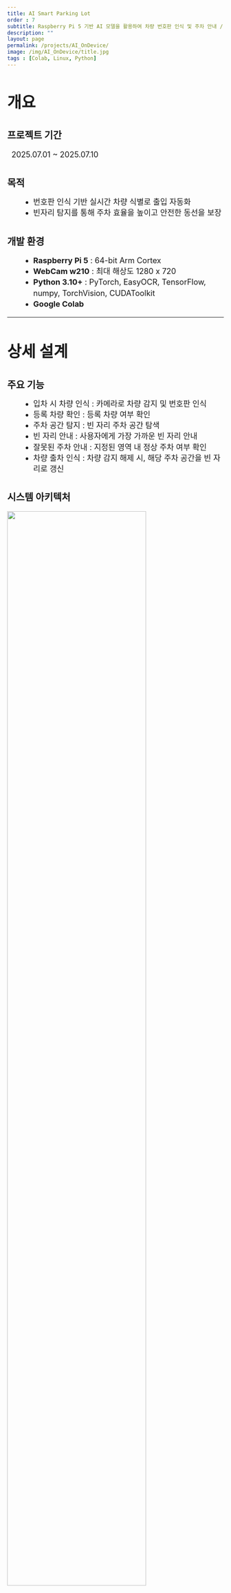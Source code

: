 ```yaml
---
title: AI Smart Parking Lot
order : 7
subtitle: Raspberry Pi 5 기반 AI 모델을 활용하여 차량 번호판 인식 및 주차 안내 / 관리 시스템
description: ""
layout: page
permalink: /projects/AI_OnDevice/
image: /img/AI_OnDevice/title.jpg
tags : [Colab, Linux, Python]
---
```


<h1 style="font-size: 36px; font-weight: bold;">개요</h1>

<h2 style="font-size: 22px; font-weight: bold; margin-top: 1.6em;">프로젝트 기간</h2>
<p style="font-size: 18px; line-height: 1.4; margin-left: 10px;">
2025.07.01 ~ 2025.07.10
</p>

<h2 style="font-size: 22px; font-weight: bold; margin-top: 1.6em;">목적</h2>
<ul style="font-size: 18px; line-height: 1.4; margin-left: 30px;">
  <li>번호판 인식 기반 실시간 차량 식별로 출입 자동화</li>
  <li>빈자리 탐지를 통해 주차 효율을 높이고 안전한 동선을 보장</li>
</ul>

<h2 style="font-size: 22px; font-weight: bold; margin-top: 1.6em;">개발 환경</h2>
<ul style="font-size: 18px; line-height: 1.4; margin-left: 30px;">
  <li><strong>Raspberry Pi 5</strong> : 64-bit Arm Cortex</li>
  <li><strong>WebCam w210</strong> : 최대 해상도 1280 x 720</li>
  <li><strong>Python 3.10+</strong> : PyTorch, EasyOCR, TensorFlow, numpy, TorchVision, CUDAToolkit</li>
  <li><strong>Google Colab</strong></li>
</ul>

---

<h1 style="font-size: 36px; font-weight: bold;">상세 설계</h1>

<h2 style="font-size: 22px; font-weight: bold; margin-top: 1.6em;">주요 기능</h2>
<ul style="font-size: 18px; line-height: 1.4; margin-left: 30px;">
  <li>입차 시 차량 인식 : 카메라로 차량 감지 및 번호판 인식</li>
  <li>등록 차량 확인 : 등록 차량 여부 확인</li>
  <li>주차 공간 탐지 : 빈 자리 주차 공간 탐색</li>
  <li>빈 자리 안내 : 사용자에게 가장 가까운 빈 자리 안내</li>
  <li>잘못된 주차 안내 : 지정된 영역 내 정상 주차 여부 확인</li>
  <li>차량 출차 인식 : 차량 감지 해제 시, 해당 주차 공간을 빈 자리로 갱신</li>
</ul>

<h2 style="font-size: 22px; font-weight: bold; margin-top: 1.6em;">시스템 아키텍처</h2>
<img src="/img/AI_OnDevice/system.jpg" width="80%">

<h2 style="font-size: 22px; font-weight: bold; margin-top: 1.6em;">AI 모델 설계</h2>
<ul style="font-size: 18px; line-height: 1.4; margin-left: 30px;">
  <li>YOLO v5 : 이미지 전체에서 번호판 위치를 박스 형태로 정의하여 인식</li>
  <li>YOLO v8 : 주차 공간 탐색(객체 탐지) 및 주차 상태 체크(BBOX 기울기 계산, 중심점 판단)</li>
  <li>CRNN : CNN + RNN + CTC Loss 구조로 문자 분할 없이 전체 문자열 인식</li>
  <li>EasyOCR : Detection + Recognition 통합 OCR로 미리 학습된 PyTorch 모델</li>
</ul>

<img src="/img/AI_OnDevice/YOLO+EasyOCR.jpg" width="80%">

<h2 style="font-size: 22px; font-weight: bold; margin-top: 1.6em;">온디바이스</h2>

<p style="font-size: 18px; line-height: 1.4; margin-left: 10px;">
<br>
<strong>1. OCR_GPIO_Entrace.py</strong>
</p>

<img src="/img/AI_OnDevice/OCR_GPIO.jpg" width="80%">

<p style="font-size: 18px; line-height: 1.4; margin-left: 10px;">
<br>
<strong>2. find_empty_place.py</strong>
</p>

<img src="/img/AI_OnDevice/Find_Empty_Place.jpg" width="40%">
<img src="/img/AI_OnDevice/Find_Empty_Place2.jpg" width="80%">

<p style="font-size: 18px; line-height: 1.4; margin-left: 10px;">
<br>
<strong>3. GPIO 핀을 통한 라즈베리파이 통신</strong>
</p>
<ul style="font-size:18px; line-height:1.6; margin-left:30px;">
  <li><strong>RPI A</strong>
    <ul style="margin-top:6px; margin-left:18px;">
      <li>GPIO 0 (입력): 2초 동안 HIGH 검출 시 등록된 차량 진입으로 인식</li>
      <li>GPIO 1 (출력): 빈 자리가 없을 시 HIGH</li>
    </ul>
  </li>

  <li style="margin-top:8px;"><strong>RPI B</strong>
    <ul style="margin-top:6px; margin-left:18px;">
      <li>GPIO 0 (출력): 등록된 차량 진입 시 3초 동안 HIGH</li>
      <li>GPIO 1 (입력): HIGH → 빈 자리가 없다고 판단</li>
    </ul>
  </li>
</ul>

<img src="/img/AI_OnDevice/RPI.jpg" width="40%">

---

<h1 style="font-size: 36px; font-weight: bold;">최종 결과</h1>
<h2 style="font-size: 22px; font-weight: bold; margin-top: 1.6em;">실제 동작 환경</h2>

<img src="/img/AI_OnDevice/result1.png" width="100%"> | <img src="/img/AI_OnDevice/result2.png" width="100%"> |

<h2 style="font-size: 22px; font-weight: bold; margin-top: 1.6em;">시연 영상</h2>

<div class="column is-half-desktop is-half-tablet is-full-mobile">
    <a href="{{ '/gif/game_project/stage2.gif' | relative_url }}" target="_blank" rel="noopener">
      <figure class="image" style="border-radius:12px;overflow:hidden;box-shadow:0 2px 8px rgba(0,0,0,.12)">
        <img src="{{ '/gif/game_project/stage2.gif' | relative_url }}" alt="Stage 2"
             loading="lazy" decoding="async" style="width:100%;height:auto;">
      </figure>
      <div style="font-size:14px;margin-top:.4em;text-align:center;">Stage 2</div>
    </a>
  </div>